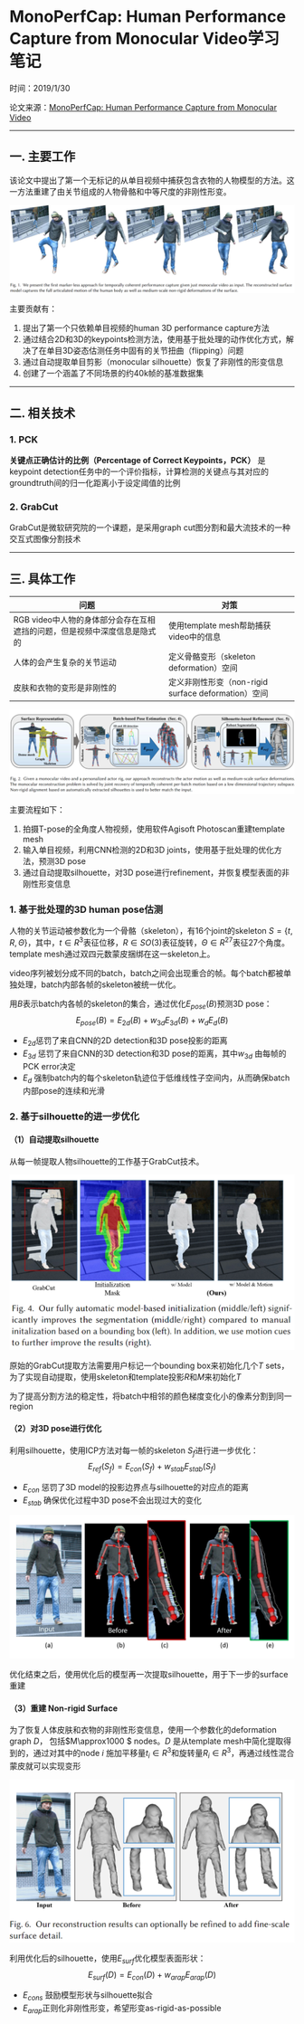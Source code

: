# MonoPerfCap: Human Performance Capture from Monocular Video学习笔记

时间：2019/1/30

论文来源：[MonoPerfCap: Human Performance Capture from Monocular Video](https://doi.org/0000001.0000001_2)

------

## 一. 主要工作

该论文中提出了第一个无标记的从单目视频中捕获包含衣物的人物模型的方法。这一方法重建了由关节组成的人物骨骼和中等尺度的非刚性形变。

![](assets/12-1.png)

主要贡献有：

1. 提出了第一个只依赖单目视频的human 3D performance capture方法
2. 通过结合2D和3D的keypoints检测方法，使用基于批处理的动作优化方式，解决了在单目3D姿态估测任务中固有的关节扭曲（flipping）问题
3. 通过自动提取单目剪影（monocular silhouette）恢复了非刚性的形变信息
4. 创建了一个涵盖了不同场景的约40k帧的基准数据集



------

## 二. 相关技术

### 1. PCK

**关键点正确估计的比例（Percentage of Correct Keypoints，PCK）** 是keypoint detection任务中的一个评价指标，计算检测的关键点与其对应的groundtruth间的归一化距离小于设定阈值的比例



### 2. GrabCut

GrabCut是微软研究院的一个课题，是采用graph cut图分割和最大流技术的一种交互式图像分割技术



------

## 三. 具体工作

| 问题                                                         | 对策                                                |
| ------------------------------------------------------------ | --------------------------------------------------- |
| RGB video中人物的身体部分会存在互相遮挡的问题，但是视频中深度信息是隐式的 | 使用template mesh帮助捕获video中的信息              |
| 人体的会产生复杂的关节运动                                   | 定义骨骼变形（skeleton deformation）空间            |
| 皮肤和衣物的变形是非刚性的                                   | 定义非刚性形变（non-rigid surface deformation）空间 |



![](assets/12-2.png)

主要流程如下：

1. 拍摄T-pose的全角度人物视频，使用软件Agisoft Photoscan重建template mesh
2. 输入单目视频，利用CNN检测的2D和3D joints，使用基于批处理的优化方法，预测3D pose
3. 通过自动提取silhouette，对3D pose进行refinement，并恢复模型表面的非刚性形变信息



### 1. 基于批处理的3D human pose估测

人物的关节运动被参数化为一个骨骼（skeleton），有16个joint的skeleton $S=\{t,R,\Theta\}​$ ，其中，$t\in R^3​$ 表征位移，$R\in SO(3)​$ 表征旋转，$\Theta\in R^{27}​$ 表征27个角度。template mesh通过双四元数蒙皮捆绑在这一skeleton上。

video序列被划分成不同的batch，batch之间会出现重合的帧。每个batch都被单独处理，batch内部各帧的skeleton被统一优化。

用$B​$ 表示batch内各帧的skeleton的集合，通过优化$E_{pose}(B)​$ 预测3D pose：
$$
E_{pose}(B)=E_{2d}(B)+w_{3d}E_{3d}(B)+w_{d}E_{d}(B)
$$

- $E_{2d}​$ 惩罚了来自CNN的2D detection和3D pose投影的距离
- $E_{3d}$ 惩罚了来自CNN的3D detection和3D pose的距离，其中$w_{3d}​$ 由每帧的PCK error决定
- $E_d$ 强制batch内的每个skeleton轨迹位于低维线性子空间内，从而确保batch内部pose的连续和光滑



### 2. 基于silhouette的进一步优化

#### （1）自动提取silhouette

从每一帧提取人物silhouette的工作基于GrabCut技术。

![](assets/12-3.png)

原始的GrabCut提取方法需要用户标记一个bounding box来初始化几个$T$ sets，为了实现自动提取，使用skeleton和template投影$R$和$M$来初始化$T$

为了提高分割方法的稳定性，将batch中相邻的颜色梯度变化小的像素分割到同一region



#### （2）对3D pose进行优化

利用silhouette，使用ICP方法对每一帧的skeleton $S_f​$进行进一步优化：
$$
E_{ref}(S_f)=E_{con}(S_f)+w_{stab}E_{stab}(S_f)
$$

- $E_{con}$ 惩罚了3D model的投影边界点与silhouette的对应点的距离
- $E_{stab}$ 确保优化过程中3D pose不会出现过大的变化

![](assets/12-4.png)

优化结束之后，使用优化后的模型再一次提取silhouette，用于下一步的surface重建



#### （3）重建 Non-rigid Surface

为了恢复人体皮肤和衣物的非刚性形变信息，使用一个参数化的deformation graph $D$， 包括$M\approx1000 $ nodes。$D$ 是从template mesh中简化提取得到的，通过对其中的node $i$ 施加平移量$t_i\in R^3$和旋转量$R_i\in R^3$，再通过线性混合蒙皮就可以实现变形

![](assets/12-5.png)

利用优化后的silhouette，使用$E_{surf}​$优化模型表面形状：
$$
E_{surf}(D)=E_{con}(D)+w_{arap}E_{arap}(D)
$$

- $E_{cons}$ 鼓励模型形状与silhouette拟合
- $E_{arap}​$ 正则化非刚性形变，希望形变as-rigid-as-possible

